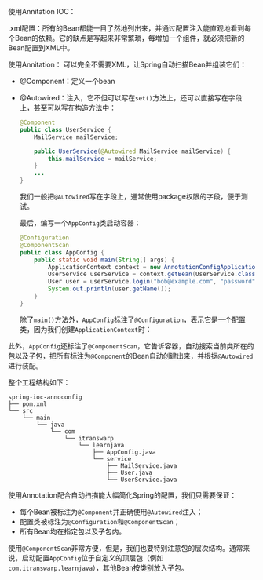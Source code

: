 使用Annitation   IOC：

.xml配置：所有的Bean都能一目了然地列出来，并通过配置注入能直观地看到每个Bean的依赖。它的缺点是写起来非常繁琐，每增加一个组件，就必须把新的Bean配置到XML中。

 使用Annitation： 可以完全不需要XML，让Spring自动扫描Bean并组装它们：

- @Component：定义一个bean

- @Autowired：注入，它不但可以写在`set()`方法上，还可以直接写在字段上，甚至可以写在构造方法中：

  ```java
  @Component
  public class UserService {
      MailService mailService;
  
      public UserService(@Autowired MailService mailService) {
          this.mailService = mailService;
      }
      ...
  }
  ```

  我们一般把`@Autowired`写在字段上，通常使用package权限的字段，便于测试。
  
  最后，编写一个`AppConfig`类启动容器：
  
  ```Java
  @Configuration
  @ComponentScan
  public class AppConfig {
      public static void main(String[] args) {
          ApplicationContext context = new AnnotationConfigApplicationContext(AppConfig.class);
          UserService userService = context.getBean(UserService.class);
          User user = userService.login("bob@example.com", "password");
          System.out.println(user.getName());
      }
  }
  ```
  
  除了`main()`方法外，`AppConfig`标注了`@Configuration`，表示它是一个配置类，因为我们创建`ApplicationContext`时：

此外，`AppConfig`还标注了`@ComponentScan`，它告诉容器，自动搜索当前类所在的包以及子包，把所有标注为`@Component`的Bean自动创建出来，并根据`@Autowired`进行装配。

整个工程结构如下：

```ascii
spring-ioc-annoconfig
├── pom.xml
└── src
    └── main
        └── java
            └── com
                └── itranswarp
                    └── learnjava
                        ├── AppConfig.java
                        └── service
                            ├── MailService.java
                            ├── User.java
                            └── UserService.java
```

使用Annotation配合自动扫描能大幅简化Spring的配置，我们只需要保证：

- 每个Bean被标注为`@Component`并正确使用`@Autowired`注入；
- 配置类被标注为`@Configuration`和`@ComponentScan`；
- 所有Bean均在指定包以及子包内。

使用`@ComponentScan`非常方便，但是，我们也要特别注意包的层次结构。通常来说，启动配置`AppConfig`位于自定义的顶层包（例如`com.itranswarp.learnjava`），其他Bean按类别放入子包。



